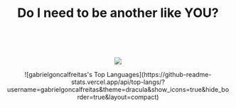 <h1 align="center">
Do I need to be another like YOU?
</h1>

<br/><br/><br/>

<p align="center">

</p>

<p align="center">
<a href="https://www.linkedin.com/in/gabriel-gon%C3%A7alves-freitas-511775242/"> <img src="https://img.shields.io/badge/LinkedIn-%230077B5.svg?logo=linkedin&logoColor=white" > </a> 
</p>

<p align="center"> 
  ![gabrielgoncalfreitas's Top Languages](https://github-readme-stats.vercel.app/api/top-langs/?username=gabrielgoncalfreitas&theme=dracula&show_icons=true&hide_border=true&layout=compact)
</p>
